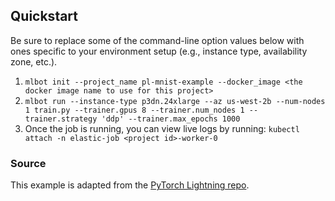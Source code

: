 ## Quickstart
Be sure to replace some of the command-line option values below with ones specific to your environment setup (e.g., instance type, availability zone, etc.).

1. `mlbot init --project_name pl-mnist-example --docker_image <the docker image name to use for this project>`
2. `mlbot run --instance-type p3dn.24xlarge --az us-west-2b --num-nodes 1 train.py --trainer.gpus 8 --trainer.num_nodes 1 --trainer.strategy 'ddp' --trainer.max_epochs 1000`
3. Once the job is running, you can view live logs by running: `kubectl attach -n elastic-job <project id>-worker-0`

### Source
This example is adapted from the <a href="https://github.com/PyTorchLightning/pytorch-lightning/tree/master/pl_examples/basic_examples">PyTorch Lightning repo</a>.